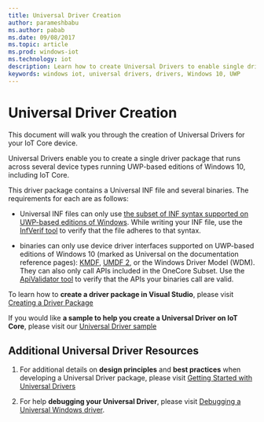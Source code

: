```yaml
---
title: Universal Driver Creation
author: parameshbabu
ms.author: pabab
ms.date: 09/08/2017
ms.topic: article
ms.prod: windows-iot
ms.technology: iot
description: Learn how to create Universal Drivers to enable single driver package creation across devices.
keywords: windows iot, universal drivers, drivers, Windows 10, UWP
---
```


# Universal Driver Creation

This document will walk you through the creation of Universal Drivers for your IoT Core device.

Universal Drivers enable you to create a single driver package that runs across several device types running UWP-based editions of Windows 10, including IoT Core.

This driver package contains a Universal INF file and several binaries. The requirements for each are as follows:
- Universal INF files can only use [the subset of INF syntax supported on UWP-based editions of Windows](https://docs.microsoft.com/windows-hardware/drivers/install/using-a-universal-inf-file#which-inf-sections-are-invalid-in-a-universal-inf-file). While writing your INF file, use the [InfVerif tool](https://docs.microsoft.com/windows-hardware/drivers/devtest/infverif) to verify that the file adheres to that syntax.

- binaries can only use device driver interfaces supported on UWP-based editions of Windows 10 (marked as Universal on the documentation reference pages): [KMDF](https://docs.microsoft.com/windows-hardware/drivers/wdf/index), [UMDF 2](https://docs.microsoft.com/windows-hardware/drivers/wdf/getting-started-with-umdf-version-2), or the Windows Driver Model (WDM). They can also only call APIs included in the OneCore Subset. Use the [ApiValidator tool](https://docs.microsoft.com/windows-hardware/drivers/develop/validating-universal-drivers) to verify that the APIs your binaries call are valid.

To learn how to **create a driver package in Visual Studio**, please visit [Creating a Driver Package](https://docs.microsoft.com/windows-hardware/drivers/develop/creating-a-driver-package)

If you would like **a sample to help you create a Universal Driver on IoT Core**, please visit our [Universal Driver sample](https://developer.microsoft.com/en-us/windows/iot/samples/driverlab)

## Additional Universal Driver Resources

1. For additional details on **design principles** and **best practices** when developing a Universal Driver package, please visit [Getting Started with Universal Drivers](https://docs.microsoft.com/windows-hardware/drivers/develop/getting-started-with-universal-drivers)

2. For help **debugging your Universal Driver**, please visit [Debugging a Universal Windows driver](https://docs.microsoft.com/windows-hardware/drivers/develop/debugging-a-universal-driver).
